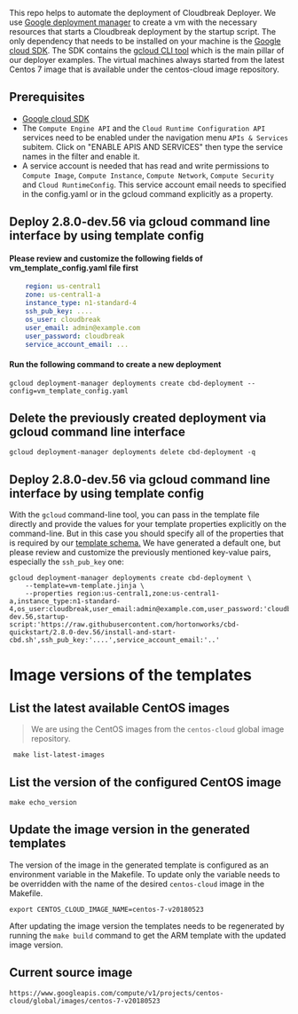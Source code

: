 This repo helps to automate the deployment of Cloudbreak Deployer.
We use [Google deployment manager](https://cloud.google.com/deployment-manager/docs/configuration/templates/create-basic-template) to create a vm with the necessary resources that starts a Cloudbreak deployment by the startup script.
The only dependency that needs to be installed on your machine is the [Google cloud SDK](https://cloud.google.com/sdk/downloads). The SDK contains the [gcloud CLI tool](https://cloud.google.com/sdk/gcloud/) which is the main pillar of our deployer examples.
The virtual machines always started from the latest Centos 7 image that is available under the centos-cloud image repository.

## Prerequisites
 * [Google cloud SDK](https://cloud.google.com/sdk/downloads)
 * The `Compute Engine API` and the `Cloud Runtime Configuration API` services need to be enabled under the navigation menu `APIs & Services` subitem. Click on "ENABLE APIS AND SERVICES" then type the service names in the filter and enable it.
 * A service account is needed that has read and write permissions to `Compute Image`, `Compute Instance`, `Compute Network`, `Compute Security` and `Cloud RuntimeConfig`. This service account email needs to specified in the config.yaml or in the gcloud command explicitly as a property.

## Deploy 2.8.0-dev.56 via gcloud command line interface by using template config

#### Please review and customize the following fields of vm_template_config.yaml file first
```yaml
    region: us-central1
    zone: us-central1-a
    instance_type: n1-standard-4
    ssh_pub_key: ....
    os_user: cloudbreak
    user_email: admin@example.com
    user_password: cloudbreak
    service_account_email: ...
```

#### Run the following command to create a new deployment

```
gcloud deployment-manager deployments create cbd-deployment --config=vm_template_config.yaml
```

## Delete the previously created deployment via gcloud command line interface

```
gcloud deployment-manager deployments delete cbd-deployment -q
```

## Deploy 2.8.0-dev.56 via gcloud command line interface by using template config
With the `gcloud` command-line tool, you can pass in the template file directly and provide the values for your template properties explicitly on the command-line. But in this case you should specify all of the properties that is required by our [template schema.](vm-template.jinja.schema) We have generated a default one, but please review and customize the previously mentioned key-value pairs, especially the `ssh_pub_key` one:

```
gcloud deployment-manager deployments create cbd-deployment \
    --template=vm-template.jinja \
    --properties region:us-central1,zone:us-central1-a,instance_type:n1-standard-4,os_user:cloudbreak,user_email:admin@example.com,user_password:'cloudbreak',cbd_version:2.8.0-dev.56,startup-script:'https://raw.githubusercontent.com/hortonworks/cbd-quickstart/2.8.0-dev.56/install-and-start-cbd.sh',ssh_pub_key:'....',service_account_email:'..'
```

# Image versions of the templates
## List the latest available CentOS images
> We are using the CentOS images from the `centos-cloud` global image repository.
```
 make list-latest-images
```

## List the version of the configured CentOS image
```
make echo_version
```

## Update the image version in the generated templates
The version of the image in the generated template is configured as an environment variable in the Makefile. To update only the variable needs to be overridden with the name of the desired `centos-cloud` image in the Makefile.
```
export CENTOS_CLOUD_IMAGE_NAME=centos-7-v20180523
```
After updating the image version the templates needs to be regenerated by running the `make build` command to get the ARM template with the updated image version.

## Current source image
```
https://www.googleapis.com/compute/v1/projects/centos-cloud/global/images/centos-7-v20180523
```

